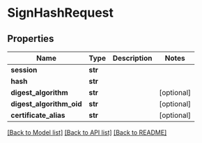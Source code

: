 # SignHashRequest

## Properties
Name | Type | Description | Notes
------------ | ------------- | ------------- | -------------
**session** | **str** |  | 
**hash** | **str** |  | 
**digest_algorithm** | **str** |  | [optional] 
**digest_algorithm_oid** | **str** |  | [optional] 
**certificate_alias** | **str** |  | [optional] 

[[Back to Model list]](../README.md#documentation-for-models) [[Back to API list]](../README.md#documentation-for-api-endpoints) [[Back to README]](../README.md)

